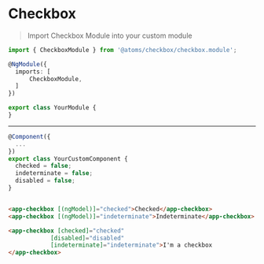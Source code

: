 # Checkbox

> Import Checkbox Module into your custom module

  ```typescript
import { CheckboxModule } from '@atoms/checkbox/checkbox.module';

@NgModule({
    imports: [
        CheckboxModule,
    ]
})

export class YourModule {
}
  ```

---

  ```typescript
  @Component({
    ...
})
export class YourCustomComponent {
    checked = false;
    indeterminate = false;
    disabled = false;
}
  ```

  ```html

<app-checkbox [(ngModel)]="checked">Checked</app-checkbox>
<app-checkbox [(ngModel)]="indeterminate">Indeterminate</app-checkbox>

<app-checkbox [checked]="checked"
              [disabled]="disabled"
              [indeterminate]="indeterminate">I'm a checkbox
</app-checkbox>
  ```
